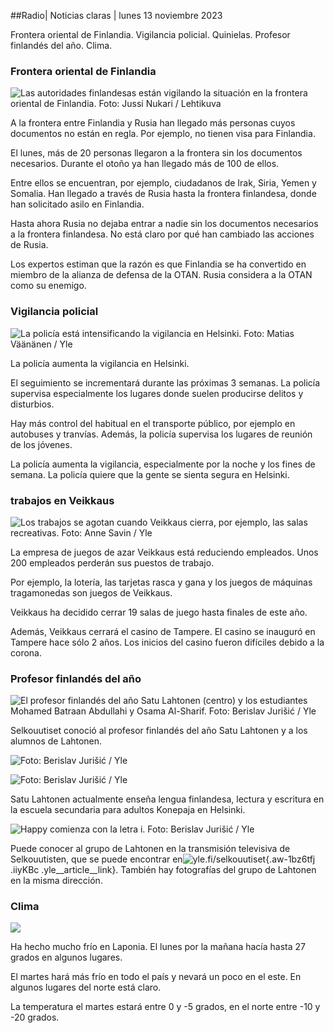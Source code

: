 ##Radio\| Noticias claras \| lunes 13 noviembre 2023

Frontera oriental de Finlandia. Vigilancia policial. Quinielas. Profesor finlandés del año. Clima.

### Frontera oriental de Finlandia

![Las autoridades finlandesas están vigilando la situación en la frontera oriental de Finlandia. Foto: Jussi Nukari / Lehtikuva](https://images.cdn.yle.fi/image/upload/c_crop,h_2880,w_5120,x_0,y_171/ar_1.7777777777777777,c_fill,g_faces,h_675,w_1200/dpr_1.0/q_auto:eco/f_auto/fl_lossy/v1699859472/39-11996406551cb5a3d93a)

A la frontera entre Finlandia y Rusia han llegado más personas cuyos documentos no están en regla. Por ejemplo, no tienen visa para Finlandia.

El lunes, más de 20 personas llegaron a la frontera sin los documentos necesarios. Durante el otoño ya han llegado más de 100 de ellos.

Entre ellos se encuentran, por ejemplo, ciudadanos de Irak, Siria, Yemen y Somalia. Han llegado a través de Rusia hasta la frontera finlandesa, donde han solicitado asilo en Finlandia.

Hasta ahora Rusia no dejaba entrar a nadie sin los documentos necesarios a la frontera finlandesa. No está claro por qué han cambiado las acciones de Rusia.

Los expertos estiman que la razón es que Finlandia se ha convertido en miembro de la alianza de defensa de la OTAN. Rusia considera a la OTAN como su enemigo.

### Vigilancia policial

![La policía está intensificando la vigilancia en Helsinki. Foto: Matias Väänänen / Yle](https://images.cdn.yle.fi/image/upload/c_crop,h_2889,w_5148,x_0,y_107/ar_1.7777777777777777,c_fill,g_faces,h_675,w_1200/dpr_1.0/q_auto:eco/f_auto/fl_lossy/v1697807957/39-11771286512a4e83c1e1)

La policía aumenta la vigilancia en Helsinki.

El seguimiento se incrementará durante las próximas 3 semanas. La policía supervisa especialmente los lugares donde suelen producirse delitos y disturbios.

Hay más control del habitual en el transporte público, por ejemplo en autobuses y tranvías. Además, la policía supervisa los lugares de reunión de los jóvenes.

La policía aumenta la vigilancia, especialmente por la noche y los fines de semana. La policía quiere que la gente se sienta segura en Helsinki.

### trabajos en Veikkaus

![Los trabajos se agotan cuando Veikkaus cierra, por ejemplo, las salas recreativas. Foto: Anne Savin / Yle](https://images.cdn.yle.fi/image/upload/c_crop,h_1928,w_3427,x_567,y_428/ar_1.7777777777777777,c_fill,g_faces,h_675,w_1200/dpr_1.0/q_auto:eco/f_auto/fl_lossy/v1633956464/39-86542961643200866ed)

La empresa de juegos de azar Veikkaus está reduciendo empleados. Unos 200 empleados perderán sus puestos de trabajo.

Por ejemplo, la lotería, las tarjetas rasca y gana y los juegos de máquinas tragamonedas son juegos de Veikkaus.

Veikkaus ha decidido cerrar 19 salas de juego hasta finales de este año.

Además, Veikkaus cerrará el casino de Tampere. El casino se inauguró en Tampere hace sólo 2 años. Los inicios del casino fueron difíciles debido a la corona.

### Profesor finlandés del año

![El profesor finlandés del año Satu Lahtonen (centro) y los estudiantes Mohamed Batraan Abdullahi y Osama Al-Sharif. Foto: Berislav Jurišić / Yle](https://images.cdn.yle.fi/image/upload/c_crop,h_2982,w_5300,x_0,y_0/ar_1.7777777777777777,c_fill,g_faces,h_675,w_1200/dpr_1.0/q_auto:eco/f_auto/fl_lossy/v1699438785/39-1197531654b5ee49bf1f)

Selkouutiset conoció al profesor finlandés del año Satu Lahtonen y a los alumnos de Lahtonen.

![ Foto: Berislav Jurišić / Yle](https://images.cdn.yle.fi/image/upload/c_crop,h_3153,w_5603,x_0,y_0/ar_1.7777777777777777,c_fill,g_faces,h_675,w_1200/dpr_1.0/q_auto:eco/f_auto/fl_lossy/v1699438827/39-1197537654b5ee95baf1)

![ Foto: Berislav Jurišić / Yle](https://images.cdn.yle.fi/image/upload/c_crop,h_3362,w_5987,x_0,y_0/ar_1.7777777777777777,c_fill,g_faces,h_675,w_1200/dpr_1.0/q_auto:eco/f_auto/fl_lossy/v1699438816/39-1197536654b5ee899b41)

Satu Lahtonen actualmente enseña lengua finlandesa, lectura y escritura en la escuela secundaria para adultos Konepaja en Helsinki.

![Happy comienza con la letra i. Foto: Berislav Jurišić / Yle](https://images.cdn.yle.fi/image/upload/c_crop,h_3362,w_5987,x_0,y_0/ar_1.7777777777777777,c_fill,g_faces,h_675,w_1200/dpr_1.0/q_auto:eco/f_auto/fl_lossy/v1699438816/39-1197535654b5ee7e3b58)

Puede conocer al grupo de Lahtonen en la transmisión televisiva de Selkouutisten, que se puede encontrar en![yle.fi/selkouutiset](https://yle.fi/selkouutiset){.aw-1bz6tfj .iiyKBc .yle__article__link}. También hay fotografías del grupo de Lahtonen en la misma dirección.

### Clima

![](https://images.cdn.yle.fi/image/upload/c_crop,h_1080,w_1919,x_0,y_0/ar_1.7777777777777777,c_fill,g_faces,h_675,w_1200/dpr_1.0/q_auto:eco/f_auto/fl_lossy/v1699893163/39-119999365524f872df8f)

Ha hecho mucho frío en Laponia. El lunes por la mañana hacía hasta 27 grados en algunos lugares.

El martes hará más frío en todo el país y nevará un poco en el este. En algunos lugares del norte está claro.

La temperatura el martes estará entre 0 y -5 grados, en el norte entre -10 y -20 grados.